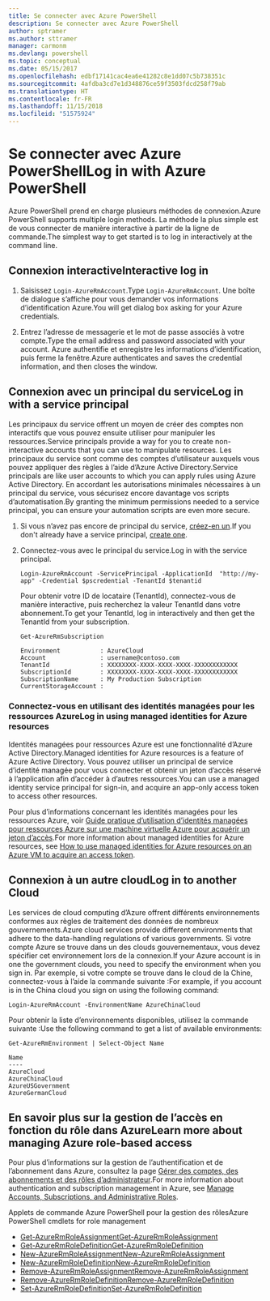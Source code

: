 ```yaml
---
title: Se connecter avec Azure PowerShell
description: Se connecter avec Azure PowerShell
author: sptramer
ms.author: sttramer
manager: carmonm
ms.devlang: powershell
ms.topic: conceptual
ms.date: 05/15/2017
ms.openlocfilehash: edbf17141cac4ea6e41282c8e1dd07c5b738351c
ms.sourcegitcommit: 4afdba3cd7e1d348876ce59f3503fdcd258f79ab
ms.translationtype: HT
ms.contentlocale: fr-FR
ms.lasthandoff: 11/15/2018
ms.locfileid: "51575924"
---
```

# <a name="log-in-with-azure-powershell"></a><span data-ttu-id="16979-103">Se connecter avec Azure PowerShell</span><span class="sxs-lookup"><span data-stu-id="16979-103">Log in with Azure PowerShell</span></span>

<span data-ttu-id="16979-104">Azure PowerShell prend en charge plusieurs méthodes de connexion.</span><span class="sxs-lookup"><span data-stu-id="16979-104">Azure PowerShell supports multiple login methods.</span></span> <span data-ttu-id="16979-105">La méthode la plus simple est de vous connecter de manière interactive à partir de la ligne de commande.</span><span class="sxs-lookup"><span data-stu-id="16979-105">The simplest way to get started is to log in interactively at the command line.</span></span>

## <a name="interactive-log-in"></a><span data-ttu-id="16979-106">Connexion interactive</span><span class="sxs-lookup"><span data-stu-id="16979-106">Interactive log in</span></span>

1. <span data-ttu-id="16979-107">Saisissez `Login-AzureRmAccount`.</span><span class="sxs-lookup"><span data-stu-id="16979-107">Type `Login-AzureRmAccount`.</span></span> <span data-ttu-id="16979-108">Une boîte de dialogue s’affiche pour vous demander vos informations d’identification Azure.</span><span class="sxs-lookup"><span data-stu-id="16979-108">You will get dialog box asking for your Azure credentials.</span></span>

2. <span data-ttu-id="16979-109">Entrez l’adresse de messagerie et le mot de passe associés à votre compte.</span><span class="sxs-lookup"><span data-stu-id="16979-109">Type the email address and password associated with your account.</span></span> <span data-ttu-id="16979-110">Azure authentifie et enregistre les informations d’identification, puis ferme la fenêtre.</span><span class="sxs-lookup"><span data-stu-id="16979-110">Azure authenticates and saves the credential information, and then closes the window.</span></span>

## <a name="log-in-with-a-service-principal"></a><span data-ttu-id="16979-111">Connexion avec un principal du service</span><span class="sxs-lookup"><span data-stu-id="16979-111">Log in with a service principal</span></span>

<span data-ttu-id="16979-112">Les principaux du service offrent un moyen de créer des comptes non interactifs que vous pouvez ensuite utiliser pour manipuler les ressources.</span><span class="sxs-lookup"><span data-stu-id="16979-112">Service principals provide a way for you to create non-interactive accounts that you can use to manipulate resources.</span></span> <span data-ttu-id="16979-113">Les principaux du service sont comme des comptes d’utilisateur auxquels vous pouvez appliquer des règles à l’aide d’Azure Active Directory.</span><span class="sxs-lookup"><span data-stu-id="16979-113">Service principals are like user accounts to which you can apply rules using Azure Active Directory.</span></span> <span data-ttu-id="16979-114">En accordant les autorisations minimales nécessaires à un principal du service, vous sécurisez encore davantage vos scripts d’automatisation.</span><span class="sxs-lookup"><span data-stu-id="16979-114">By granting the minimum permissions needed to a service principal, you can ensure your automation scripts are even more secure.</span></span>

1. <span data-ttu-id="16979-115">Si vous n’avez pas encore de principal du service, [créez-en un](create-azure-service-principal-azureps.md).</span><span class="sxs-lookup"><span data-stu-id="16979-115">If you don't already have a service principal, [create one](create-azure-service-principal-azureps.md).</span></span>

2. <span data-ttu-id="16979-116">Connectez-vous avec le principal du service.</span><span class="sxs-lookup"><span data-stu-id="16979-116">Log in with the service principal.</span></span>

    ```powershell-interactive
    Login-AzureRmAccount -ServicePrincipal -ApplicationId  "http://my-app" -Credential $pscredential -TenantId $tenantid
    ```

    <span data-ttu-id="16979-117">Pour obtenir votre ID de locataire (TenantId), connectez-vous de manière interactive, puis recherchez la valeur TenantId dans votre abonnement.</span><span class="sxs-lookup"><span data-stu-id="16979-117">To get your TenantId, log in interactively and then get the TenantId from your subscription.</span></span>

    ```powershell-interactive
    Get-AzureRmSubscription
    ```

    ```output
    Environment           : AzureCloud
    Account               : username@contoso.com
    TenantId              : XXXXXXXX-XXXX-XXXX-XXXX-XXXXXXXXXXXX
    SubscriptionId        : XXXXXXXX-XXXX-XXXX-XXXX-XXXXXXXXXXXX
    SubscriptionName      : My Production Subscription
    CurrentStorageAccount :
    ```

### <a name="log-in-using-managed-identities-for-azure-resources"></a><span data-ttu-id="16979-118">Connectez-vous en utilisant des identités managées pour les ressources Azure</span><span class="sxs-lookup"><span data-stu-id="16979-118">Log in using managed identities for Azure resources</span></span>

<span data-ttu-id="16979-119">Identités managées pour ressources Azure est une fonctionnalité d’Azure Active Directory.</span><span class="sxs-lookup"><span data-stu-id="16979-119">Managed identities for Azure resources is a feature of Azure Active Directory.</span></span> <span data-ttu-id="16979-120">Vous pouvez utiliser un principal de service d’identité managée pour vous connecter et obtenir un jeton d’accès réservé à l’application afin d’accéder à d’autres ressources.</span><span class="sxs-lookup"><span data-stu-id="16979-120">You can use a managed identity service principal for sign-in, and acquire an app-only access token to access other resources.</span></span>

<span data-ttu-id="16979-121">Pour plus d’informations concernant les identités managées pour les ressources Azure, voir [Guide pratique d’utilisation d’identités managées pour ressources Azure sur une machine virtuelle Azure pour acquérir un jeton d’accès](/azure/active-directory/managed-identities-azure-resources/how-to-use-vm-token).</span><span class="sxs-lookup"><span data-stu-id="16979-121">For more information about managed identities for Azure resources, see [How to use managed identities for Azure resources on an Azure VM to acquire an access token](/azure/active-directory/managed-identities-azure-resources/how-to-use-vm-token).</span></span>

## <a name="log-in-to-another-cloud"></a><span data-ttu-id="16979-122">Connexion à un autre cloud</span><span class="sxs-lookup"><span data-stu-id="16979-122">Log in to another Cloud</span></span>

<span data-ttu-id="16979-123">Les services de cloud computing d’Azure offrent différents environnements conformes aux règles de traitement des données de nombreux gouvernements.</span><span class="sxs-lookup"><span data-stu-id="16979-123">Azure cloud services provide different environments that adhere to the data-handling regulations of various governments.</span></span> <span data-ttu-id="16979-124">Si votre compte Azure se trouve dans un des clouds gouvernementaux, vous devez spécifier cet environnement lors de la connexion.</span><span class="sxs-lookup"><span data-stu-id="16979-124">If your Azure account is in one the government clouds, you need to specify the environment when you sign in.</span></span> <span data-ttu-id="16979-125">Par exemple, si votre compte se trouve dans le cloud de la Chine, connectez-vous à l’aide la commande suivante :</span><span class="sxs-lookup"><span data-stu-id="16979-125">For example, if you account is in the China cloud you sign on using the following command:</span></span>

```powershell-interactive
Login-AzureRmAccount -EnvironmentName AzureChinaCloud
```

<span data-ttu-id="16979-126">Pour obtenir la liste d’environnements disponibles, utilisez la commande suivante :</span><span class="sxs-lookup"><span data-stu-id="16979-126">Use the following command to get a list of available environments:</span></span>

```powershell-interactive
Get-AzureRmEnvironment | Select-Object Name
```

```output
Name
----
AzureCloud
AzureChinaCloud
AzureUSGovernment
AzureGermanCloud
```

## <a name="learn-more-about-managing-azure-role-based-access"></a><span data-ttu-id="16979-127">En savoir plus sur la gestion de l’accès en fonction du rôle dans Azure</span><span class="sxs-lookup"><span data-stu-id="16979-127">Learn more about managing Azure role-based access</span></span>

<span data-ttu-id="16979-128">Pour plus d’informations sur la gestion de l’authentification et de l’abonnement dans Azure, consultez la page [Gérer des comptes, des abonnements et des rôles d’administrateur](/azure/active-directory/role-based-access-control-configure).</span><span class="sxs-lookup"><span data-stu-id="16979-128">For more information about authentication and subscription management in Azure, see [Manage Accounts, Subscriptions, and Administrative Roles](/azure/active-directory/role-based-access-control-configure).</span></span>

<span data-ttu-id="16979-129">Applets de commande Azure PowerShell pour la gestion des rôles</span><span class="sxs-lookup"><span data-stu-id="16979-129">Azure PowerShell cmdlets for role management</span></span>

* [<span data-ttu-id="16979-130">Get-AzureRmRoleAssignment</span><span class="sxs-lookup"><span data-stu-id="16979-130">Get-AzureRmRoleAssignment</span></span>](/powershell/module/AzureRM.Resources/Get-AzureRmRoleAssignment)
* [<span data-ttu-id="16979-131">Get-AzureRmRoleDefinition</span><span class="sxs-lookup"><span data-stu-id="16979-131">Get-AzureRmRoleDefinition</span></span>](/powershell/module/AzureRM.Resources/Get-AzureRmRoleDefinition)
* [<span data-ttu-id="16979-132">New-AzureRmRoleAssignment</span><span class="sxs-lookup"><span data-stu-id="16979-132">New-AzureRmRoleAssignment</span></span>](/powershell/module/AzureRM.Resources/New-AzureRmRoleAssignment)
* [<span data-ttu-id="16979-133">New-AzureRmRoleDefinition</span><span class="sxs-lookup"><span data-stu-id="16979-133">New-AzureRmRoleDefinition</span></span>](/powershell/module/AzureRM.Resources/New-AzureRmRoleDefinition)
* [<span data-ttu-id="16979-134">Remove-AzureRmRoleAssignment</span><span class="sxs-lookup"><span data-stu-id="16979-134">Remove-AzureRmRoleAssignment</span></span>](/powershell/module/AzureRM.Resources/Remove-AzureRmRoleAssignment)
* [<span data-ttu-id="16979-135">Remove-AzureRmRoleDefinition</span><span class="sxs-lookup"><span data-stu-id="16979-135">Remove-AzureRmRoleDefinition</span></span>](/powershell/module/AzureRM.Resources/Remove-AzureRmRoleDefinition)
* [<span data-ttu-id="16979-136">Set-AzureRmRoleDefinition</span><span class="sxs-lookup"><span data-stu-id="16979-136">Set-AzureRmRoleDefinition</span></span>](/powershell/moduel/AzureRM.Resources/Set-AzureRmRoleDefinition)
